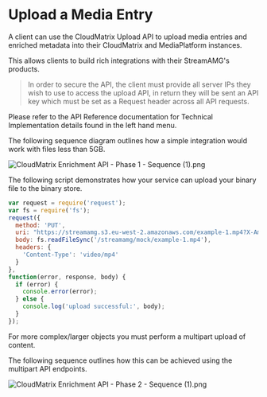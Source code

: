 # Upload a Media Entry

A client can use the CloudMatrix Upload API to upload media entries and enriched metadata into their CloudMatrix and MediaPlatform instances.

This allows clients to build rich integrations with their StreamAMG's products.

> In order to secure the API, the client must provide all server IPs they wish to use to access the upload API, in return they will be sent an API key which must be set as a Request header across all API requests. 

Please refer to the API Reference documentation for Technical Implementation details found in the left hand menu.

The following sequence diagram outlines how a simple integration would work with files less than 5GB. 

![CloudMatrix Enrichment API - Phase 1 - Sequence (1).png](https://stoplight.io/api/v1/projects/cHJqOjc2ODM3/images/OiCWC6k7vtU)


The following script demonstrates how your service can upload your binary file to the binary store.

```javascript
var request = require('request');
var fs = require('fs');
request({
  method: 'PUT',
  uri: "https://streamamg.s3.eu-west-2.amazonaws.com/example-1.mp4?X-Amz-Algorithm=AWS4-HMAC-SHA256&X-Amz-Credential=AKIAJJWZ7B6WCRGMKFGQ%2F20180210%2Feu-west-2%2Fs3%2Faws4_request&X-Amz-Date=20180210T171315Z&X-Amz-Expires=1800&X-Amz-Signature=12b74b0788aa036bc7c3d03b3f20c61f1f91cc9ad8873e3314255dc479a25351&X-Amz-SignedHeaders=host",
  body: fs.readFileSync('/streamamg/mock/example-1.mp4'),
  headers: {
    'Content-Type': 'video/mp4'
  }
},
function(error, response, body) {
  if (error) {
    console.error(error);
  } else {
    console.log('upload successful:', body);
  }
});
```

For more complex/larger objects you must perform a multipart upload of content. 

The following sequence outlines how this can be achieved using the multipart API endpoints. 

![CloudMatrix Enrichment API - Phase 2 - Sequence (1).png](https://stoplight.io/api/v1/projects/cHJqOjc2ODM3/images/pROnd22MePM)

